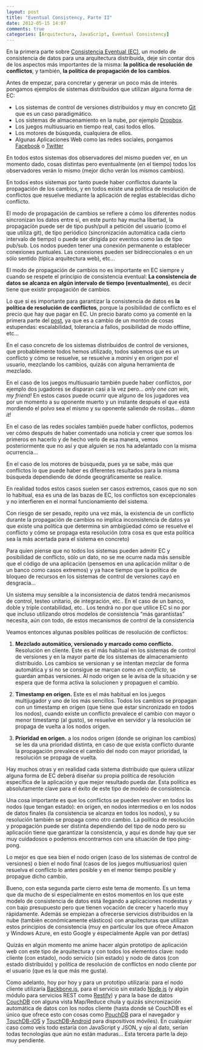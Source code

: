 ```yaml
---
layout: post
title: "Eventual Consistency, Parte II"
date: 2012-05-15 14:07
comments: true
categories: [Arquitectura, JavaScript, Eventual Consistency]
---
```


En la primera parte sobre [Consistencia Eventual (EC)](http://nnombela.com/blog/2012/02/17/eventual-consistency/), un modelo de consistencia de datos para una arquitectura distribuida,
deje sin contar dos de los aspectos más importantes de la misma: **la política de resolución de conflictos**, y también, **la política de propagación de los cambios**.

Antes de empezar, para concretar y generar un poco más de interés pongamos ejemplos de sistemas distribuidos que utilizan alguna forma de EC:

* Los sistemas de control de versiones distribuidos y muy en concreto [Git](http://git-scm.com/) que es un caso paradigmático.
* Los sistemas de almacenamiento en la nube, por ejemplo [Dropbox](http://www.dropbox.com).
* Los juegos multiusuario en tiempo real, casi todos ellos.
* Los motores de búsqueda, cualquiera de ellos.
* Algunas Aplicaciones Web como las redes sociales, pongamos [Facebook](http://facebook.com) o [Twitter](http://twitter.com)

<!-- more -->

En todos estos sistemas dos observadores del mismo pueden ver, en un momento dado, cosas distintas
pero eventualmente (en el tiempo) todos los observadores verán lo mismo (mejor dicho verán los mismos cambios).

En todos estos sistemas por tanto puede haber conflictos durante la propagación de los cambios,
y en todos existe una política de resolución de conflictos que resuelve mediante la aplicación de reglas establecidas dicho conflicto.

El modo de propagación de cambios se refiere a cómo los diferentes nodos sincronizan los datos entre si, en este punto hay mucha libertad,
la propagación puede ser de tipo push/pull a petición del usuario (como el que utiliza git), de tipo periódico (sincronización automática cada cierto intervalo de tiempo)
o puede ser dirigida por eventos como las de tipo pub/sub. Los nodos pueden tener una conexión permanente o establecer conexiones puntuales.
Las conexiones pueden ser bidireccionales o en un sólo sentido (típica arquitectura web), etc...

El modo de propagación de cambios no es importante en EC siempre y cuando se respete el principio de consistencia eventual:
**La consistencia de datos se alcanza en algún intervalo de tiempo (eventualmente)**, es decir tiene que existir propagación de cambios.

Lo que sí es importante para garantizar la consistencia de datos es **la política de resolución de conflictos**, porque la posibilidad de conflicto es el precio que hay que pagar en EC.
Un precio barato como ya comenté en la primera parte del [post](http://nnombela.com/blog/2012/02/17/eventual-consistency/), ya que es a cambio de un montón de cosas estupendas: escalabilidad, tolerancia a fallos, posibilidad de modo offline, etc...

En el caso concreto de los sistemas distribuidos de control de versiones, que probablemente todos hemos utilizado,
todos sabemos que es un conflicto y cómo se resuelve, se resuelve a *manini* y en origen por el usuario, mezclando los cambios, quizás con alguna herramienta de mezclado.

En el caso de los juegos multiusuario también puede haber conflictos, por ejemplo dos jugadores se disparan casi a la vez pero... *only one can win, my friend!*
En estos casos puede ocurrir que alguno de los jugadores vea por un momento a su oponente muerto y un instante después el que está mordiendo
el polvo sea el mismo y su oponente saliendo de rositas... *damn it!*

En el caso de las redes sociales también puede haber conflictos, podemos ver cómo después de haber comentado una noticia y
creer que somos los primeros en hacerlo y de hecho verlo de esa manera, vemos posteriormente que no así y que alguien se nos ha adelantado con la misma ocurrencia...

En el caso de los motores de búsqueda, pues ya se sabe, más que conflictos lo que puede haber es diferentes resultados para la misma búsqueda dependiendo de dónde geográficamente se realice.

En realidad todos estos casos suelen ser casos extremos, casos que no son lo habitual, esa es una de las bazas de EC,
los conflictos son excepcionales y no interfieren en el normal funcionamiento del sistema.

Con riesgo de ser pesado, repito una vez más, la existencia de un conflicto durante la propagación de cambios no implica inconsistencia de datos
ya que existe una política que determina sin ambigüedad cómo se resuelve el conflicto y
cómo se propaga esta resolución (otra cosa es que esta política sea la más acertada para el sistema en concreto)

Para quien piense que no todos los sistemas pueden admitir EC y posibilidad de conflicto, sólo un dato,
no se me ocurre nada más sensible que el código de una aplicación (pensemos en una aplicación militar o de un banco como casos extremos) y
ya hace tiempo que la política de bloqueo de recursos en los sistemas de control de versiones cayó en desgracia...

Un sistema muy sensible a la inconsistencia de datos tendrá mecanismos de control, testeo unitario, de integración, etc..
En el caso de un banco, doble y triple contabilidad, etc.. Los tendrá no por que utilice EC si no por que incluso utilizando otros
modelos de consistencia “más garantistas” necesita, aún con todo, de estos mecanismos de control de la consistencia

Veamos entonces algunas posibles políticas de resolución de conflictos:

1) **Mezclado automático, versionado y marcado como conflicto.** Resolución en cliente.
Este es el más habitual en los sistemas de control de versiones y en la mayor parte de los sistemas de almacenamiento distribuido.
Los cambios se versionan y se intentan mezclar de forma automática y si no se consigue se marcan como *en conflicto*, se guardan ambas versiones.
Al nodo origen se le avisa de la situación y se espera que de forma activa la solucionen y propaguen el cambio.

2) **Timestamp en origen.** Este es el más habitual en los juegos multijugador y uno de los más sencillos.
Todos los cambios se propagan con un timestamp en origen (que tiene que estar sincronizado en todos los nodos),
cuando existe un conflicto prevalece el cambio con mayor o menor timestamp (al gusto), se resuelve en servidor y la resolución se propaga de vuelta a los nodos origen.

3) **Prioridad en origen.** a los nodos origen (donde se originan los cambios) se les da una prioridad distinta,
en caso de que exista conflicto durante la propagación prevalece el cambio del nodo con mayor prioridad, la resolución se propaga de vuelta.

Hay muchos otras y en realidad cada sistema distribuido que quiera utilizar alguna forma de EC deberá diseñar su propia política de resolución específica de la aplicación
y que mejor resultado pueda dar. Esta política es absolutamente clave para el éxito de este tipo de modelo de consistencia.

Una cosa importante es que los conflictos se pueden resolver en todos los nodos (que tengan estado): en origen, en nodos intermedios o en los nodos de datos finales
(la consistencia se alcanza en todos los nodos), y su resolución también se propaga como otro cambio. La política de resolución y propagación puede ser distinta
dependiendo del tipo de nodo pero su aplicación tiene que garantizar la consistencia, y aquí es donde hay que ser muy cuidadosos o podemos encontrarnos con una situación de tipo ping-pong.

Lo mejor es que sea bien el nodo origen (caso de los sistemas de control de versiones) o bien el nodo final (casos de los juegos multiusuarios) quien
resuelva el conflicto lo antes posible y en el menor tiempo posible y propague dicho cambio.

Bueno, con esta segunda parte cierro este tema de momento. Es un tema que da mucho de si especialmente en estos momentos en
los que este modelo de consistencia de datos está llegando a aplicaciones modestas y con bajo presupuesto pero que tienen vocación de crecer y hacerlo muy rápidamente.
Además se empiezan a ofrecerse servicios distribuidos en la nube (también económicamente elásticos) con arquitecturas que utilizan estos
principios de consistencia (muy en particular los que ofrece Amazon y Windows Azure, en esto Google y especialmente Apple van por detŕas)

Quizás en algún momento me anime hacer algún prototipo de aplicación web con este tipo de arquitectura y con todos los elementos clave:
nodo cliente (con estado), nodo servicio (sin estado) y nodo de datos (con estado distribuido) y política de resolución de conflictos en nodo cliente por el usuario (que es la que más me gusta).

Como adelanto, hoy por hoy y para un prototipo utilizaría: para el nodo cliente utilizaría [Backbone.js](http://documentcloud.github.com/backbone/), para el servicio sin estado [Node.js](http://nodejs.org/)
(y algún módulo para servicios REST como [Restify](http://mcavage.github.com/node-restify/)) y para la base de datos [CouchDB](http://couchdb.apache.org/)
 con alguna vista Map/Reduce chula y quizás sincronización
automática de datos con los nodos cliente (hasta donde sé CouchDB es el único que ofrece esto con cosas como [PouchDB](https://github.com/mikeal/pouchdb) para el navegador y
[TouchDB-iOS](https://github.com/couchbaselabs/TouchDB-iOS) y [TouchDB-Android](https://github.com/couchbaselabs/TouchDB-Android) para dispositivos móviles).
En cualquier caso como veis todo estaría con JavaScript y JSON, y ojo al dato, serían todas tecnologías que aún no están maduras...
Esta tercera parte la dejo muy pendiente.